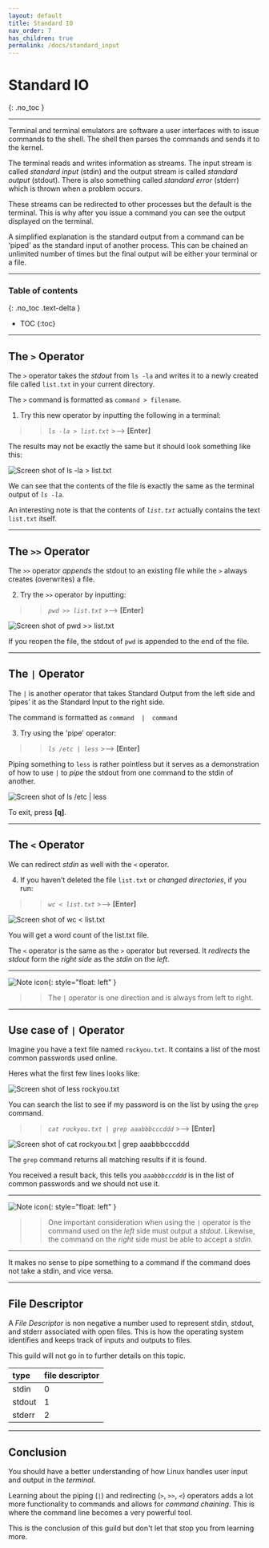 ```yaml
---
layout: default
title: Standard IO
nav_order: 7
has_children: true
permalink: /docs/standard_input
---
```


<!-- {: .fs-6 .fw-300 } -->

# Standard IO
{: .no_toc }

---

Terminal and terminal emulators are software a user interfaces with to issue commands to the shell. The shell then parses the commands and sends it to the kernel.

The terminal reads and writes information as streams. The input stream is called _standard input_ (stdin) and the output stream is called _standard output_ (stdout). There is also something called _standard error_ (stderr) which is thrown when a problem occurs.

These streams can be redirected to other processes but the default is the terminal. This is why after you issue a command you can see the output displayed on the terminal.

A simplified explanation is the standard output from a command can be ‘piped’ as the standard input of another process. This can be chained an unlimited number of times but the final output will be either your terminal or a file.

---

### Table of contents
{: .no_toc .text-delta }
* TOC
{:toc}

---

## The `>` Operator

The `>` operator takes the _stdout_ from  `ls -la`  and writes it to a newly created file called `list.txt` in your current directory.

The `>` command is formatted as `command > filename`.

1. Try this new operator by inputting the following in a terminal:

>> *`ls -la > list.txt`*  >-->  **[Enter]**

The results may not be exactly the same but it should look something like this:

![Screen shot of ls -la > list.txt](https://github.com/dl90/linux-basics/blob/gh-pages/docs/images/standard_input/stdout_1.png?raw=true ">")

We can see that the contents of the file is exactly the same as the terminal output of *`ls -la`*.

An interesting note is that the contents of *`list.txt`* actually contains the text `list.txt` itself.

---

## The `>>` Operator

The `>>` operator _appends_ the stdout to an existing file while the `>` always creates (overwrites) a file.

2. Try the `>>` operator by inputting:

>> *`pwd >> list.txt`*  >-->  **[Enter]**

![Screen shot of pwd >> list.txt](https://github.com/dl90/linux-basics/blob/gh-pages/docs/images/standard_input/stdout_2.png?raw=true ">>")

If you reopen the file, the stdout of `pwd` is appended to the end of the file.

---

## The `|` Operator

The `|` is another operator that takes Standard Output from the left side and ‘pipes’ it as the Standard Input to the right side.

The command is formatted as `command  |  command`

3. Try using the 'pipe' operator:

>> *`ls /etc | less`*  >-->  **[Enter]**

Piping something to `less` is rather pointless but it serves as a demonstration of how to use `|` to _pipe_ the stdout from one command to the stdin of another.

![Screen shot of ls /etc `|` less](https://github.com/dl90/linux-basics/blob/gh-pages/docs/images/standard_input/stdout_3.png?raw=true "`|`")

To exit, press **[q]**.

---

## The `<` Operator

We can redirect _stdin_ as well with the `<` operator.

4. If you haven’t deleted the file `list.txt` or _changed directories_, if you run:

>> *`wc < list.txt`*  >-->  **[Enter]**

![Screen shot of wc < list.txt](https://github.com/dl90/linux-basics/blob/gh-pages/docs/images/standard_input/stdin_1.png?raw=true "<")

You will get a word count of the list.txt file.

The  `<`  operator is the same as the  `>`  operator but reversed.
It _redirects_ the _stdout_ form the _right side_ as the _stdin_ on the _left_.

---

![Note icon](https://github.com/dl90/linux-basics/blob/gh-pages/docs/images/icons/note.png?raw=true "Note"){: style="float: left" }
>> The  `|`  operator is one direction and is always from left to right.

---

## Use case of `|` Operator

Imagine you have a text file named `rockyou.txt`. It contains a list of the most common passwords used online.

Heres what the first few lines looks like:

![Screen shot of less rockyou.txt](https://github.com/dl90/linux-basics/blob/gh-pages/docs/images/standard_input/stdin_2.png?raw=true "rockyou.txt")

You can search the list to see if my password is on the list by using the `grep` command.

>> *`cat rockyou.txt | grep aaabbbcccddd`*  >-->  **[Enter]**

![Screen shot of cat rockyou.txt `|` grep aaabbbcccddd](https://github.com/dl90/linux-basics/blob/gh-pages/docs/images/standard_input/stdin_3.png?raw=true "`|`")

The `grep` command returns all matching results if it is found.

You received a result back, this tells you *`aaabbbcccddd`* is in the list of common passwords and we should not use it.

---

![Note icon](https://github.com/dl90/linux-basics/blob/gh-pages/docs/images/icons/note.png?raw=true "Note"){: style="float: left" }
>> One important consideration when using the `|` operator is the command used on the _left_ side must output a  _stdout_. Likewise, the command on the _right_ side must be able to accept a _stdin_.

---

It makes no sense to pipe something to a command if the command does not take a stdin, and vice versa.

---

## File Descriptor

A _File Descriptor_ is non negative a number used to represent stdin, stdout, and stderr associated with open files. This is how the operating system identifies and keeps track of inputs and outputs to files.

This guild will not go in to further details on this topic.

| type   | file descriptor |
| :----- | :-------------- |
| stdin  | 0               |
| stdout | 1               |
| stderr | 2               |

---

## Conclusion

You should have a better understanding of how Linux handles user input and output in the _terminal_.

Learning about the piping (*`|`*) and redirecting (*`>`*, *`>>`*, *`<`*) operators adds a lot more functionality to commands and allows for _command chaining_. This is where the command line becomes a very powerful tool.

This is the conclusion of this guild but don't let that stop you from learning more.
